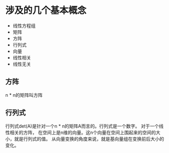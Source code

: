 # 涉及的几个基本概念
  * 线性方程组
  * 矩阵
  * 方阵
  * 行列式
  * 向量
  * 线性相关
  * 线性无关
 
 ## 方阵
 n * n的矩阵叫方阵
 ## 行列式
 行列式det(A)是针对一个n * n的矩阵A而言的。行列式是一个数字。
 对于一个线性相关的方阵， 在空间上是n维的向量。这n个向量在空间上围起来的空间的大小，就是行列式的值。
 从向量变换的角度来说，就是基向量组在变换前后大小的变化。
 
 
 
 
